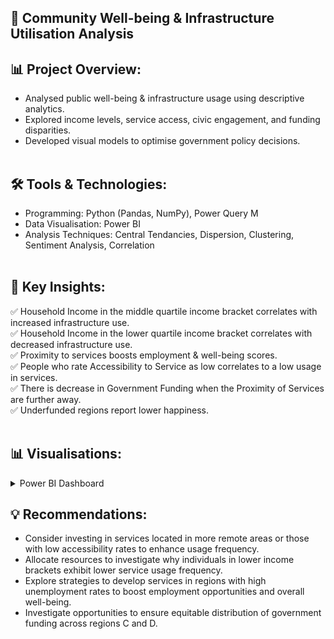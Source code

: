## 🏢 Community Well-being & Infrastructure Utilisation Analysis<br>
## 📊 Project Overview:
- Analysed public well-being & infrastructure usage using descriptive analytics.
- Explored income levels, service access, civic engagement, and funding disparities.
- Developed visual models to optimise government policy decisions.<br><br>

## 🛠️ Tools & Technologies:
- Programming: Python (Pandas, NumPy), Power Query M
- Data Visualisation: Power BI
- Analysis Techniques: Central Tendancies, Dispersion, Clustering, Sentiment Analysis, Correlation<br><br>


## 🎯 Key Insights:
✅ Household Income in the middle quartile income bracket correlates with increased infrastructure use.<br>
✅ Household Income in the lower quartile income bracket correlates with decreased infrastructure use.<br>
✅ Proximity to services boosts employment & well-being scores.<br>
✅ People who rate Accessibility to Service as low correlates to a low usage in services.<br>
✅ There is decrease in Government Funding when the Proximity of Services are further away.<br>
✅ Underfunded regions report lower happiness.<br><br>

## 📊 Visualisations:
 <details><summary>Power BI Dashboard</summary><br>

![Dashboard](https://github.com/WallaceAmy/Descriptive---Community-Government-Project/blob/main/Descriptive%20-%20Community%20Government%20Project.png)
</details>

## 💡 Recommendations:
- Consider investing in services located in more remote areas or those with low accessibility rates to enhance usage frequency.
- Allocate resources to investigate why individuals in lower income brackets exhibit lower service usage frequency.
- Explore strategies to develop services in regions with high unemployment rates to boost employment opportunities and overall well-being.
- Investigate opportunities to ensure equitable distribution of government funding across regions C and D.

